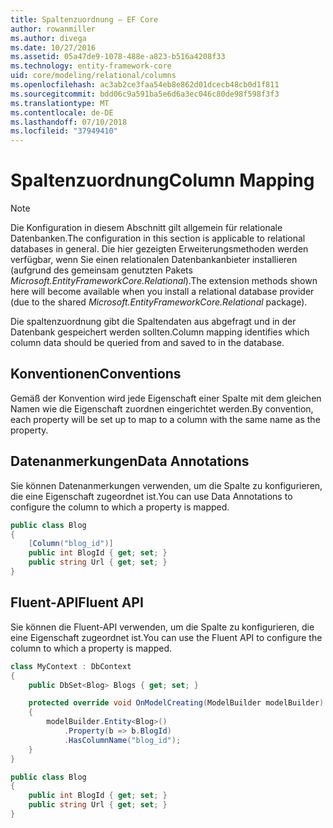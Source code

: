 ```yaml
---
title: Spaltenzuordnung – EF Core
author: rowanmiller
ms.author: divega
ms.date: 10/27/2016
ms.assetid: 05a47de9-1078-488e-a823-b516a4208f33
ms.technology: entity-framework-core
uid: core/modeling/relational/columns
ms.openlocfilehash: ac3ab2ce3faa54eb8e862d01dcecb48cb0d1f811
ms.sourcegitcommit: bdd06c9a591ba5e6d6a3ec046c80de98f598f3f3
ms.translationtype: MT
ms.contentlocale: de-DE
ms.lasthandoff: 07/10/2018
ms.locfileid: "37949410"
---
```

# <a name="column-mapping"></a><span data-ttu-id="824ad-102">Spaltenzuordnung</span><span class="sxs-lookup"><span data-stu-id="824ad-102">Column Mapping</span></span>

> [!NOTE]  
> <span data-ttu-id="824ad-103">Die Konfiguration in diesem Abschnitt gilt allgemein für relationale Datenbanken.</span><span class="sxs-lookup"><span data-stu-id="824ad-103">The configuration in this section is applicable to relational databases in general.</span></span> <span data-ttu-id="824ad-104">Die hier gezeigten Erweiterungsmethoden werden verfügbar, wenn Sie einen relationalen Datenbankanbieter installieren (aufgrund des gemeinsam genutzten Pakets *Microsoft.EntityFrameworkCore.Relational*).</span><span class="sxs-lookup"><span data-stu-id="824ad-104">The extension methods shown here will become available when you install a relational database provider (due to the shared *Microsoft.EntityFrameworkCore.Relational* package).</span></span>

<span data-ttu-id="824ad-105">Die spaltenzuordnung gibt die Spaltendaten aus abgefragt und in der Datenbank gespeichert werden sollten.</span><span class="sxs-lookup"><span data-stu-id="824ad-105">Column mapping identifies which column data should be queried from and saved to in the database.</span></span>

## <a name="conventions"></a><span data-ttu-id="824ad-106">Konventionen</span><span class="sxs-lookup"><span data-stu-id="824ad-106">Conventions</span></span>

<span data-ttu-id="824ad-107">Gemäß der Konvention wird jede Eigenschaft einer Spalte mit dem gleichen Namen wie die Eigenschaft zuordnen eingerichtet werden.</span><span class="sxs-lookup"><span data-stu-id="824ad-107">By convention, each property will be set up to map to a column with the same name as the property.</span></span>

## <a name="data-annotations"></a><span data-ttu-id="824ad-108">Datenanmerkungen</span><span class="sxs-lookup"><span data-stu-id="824ad-108">Data Annotations</span></span>

<span data-ttu-id="824ad-109">Sie können Datenanmerkungen verwenden, um die Spalte zu konfigurieren, die eine Eigenschaft zugeordnet ist.</span><span class="sxs-lookup"><span data-stu-id="824ad-109">You can use Data Annotations to configure the column to which a property is mapped.</span></span>

<!-- [!code-csharp[Main](samples/core/relational/Modeling/DataAnnotations/Samples/Relational/Column.cs?highlight=3)] -->
``` csharp
public class Blog
{
    [Column("blog_id")]
    public int BlogId { get; set; }
    public string Url { get; set; }
}
```

## <a name="fluent-api"></a><span data-ttu-id="824ad-110">Fluent-API</span><span class="sxs-lookup"><span data-stu-id="824ad-110">Fluent API</span></span>

<span data-ttu-id="824ad-111">Sie können die Fluent-API verwenden, um die Spalte zu konfigurieren, die eine Eigenschaft zugeordnet ist.</span><span class="sxs-lookup"><span data-stu-id="824ad-111">You can use the Fluent API to configure the column to which a property is mapped.</span></span>

<!-- [!code-csharp[Main](samples/core/relational/Modeling/FluentAPI/Samples/Relational/Column.cs?highlight=7,8,9)] -->
``` csharp
class MyContext : DbContext
{
    public DbSet<Blog> Blogs { get; set; }

    protected override void OnModelCreating(ModelBuilder modelBuilder)
    {
        modelBuilder.Entity<Blog>()
            .Property(b => b.BlogId)
            .HasColumnName("blog_id");
    }
}

public class Blog
{
    public int BlogId { get; set; }
    public string Url { get; set; }
}
```
